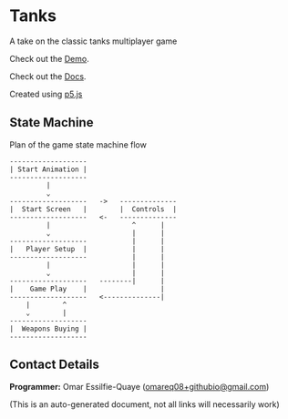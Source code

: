 # Tanks

A take on the classic tanks multiplayer game

Check out the [Demo](https://omareq.github.io/tanks/).

Check out the [Docs](https://omareq.github.io/tanks/docs/).

Created using [p5.js](https://p5js.org/)

## State Machine

Plan of the game state machine flow

    -------------------
    | Start Animation |
    -------------------
             |
             ⌄
    -------------------   ->   --------------
    |  Start Screen   |        |  Controls  |
    -------------------   <-   --------------
             |                    ^      |
             ⌄                    |      |
    -------------------           |      |
    |   Player Setup  |           |      |
    -------------------           |      |
             |                    |      |
             ⌄                    |      |
    -------------------   --------|      |
    |    Game Play    |                  |
    -------------------   <--------------|
        |        ^
        ⌄        |
    -------------------
    |  Weapons Buying |
    -------------------


## Contact Details
__Programmer:__ Omar Essilfie-Quaye (omareq08+githubio@gmail.com)


(This is an auto-generated document, not all links will necessarily work)
